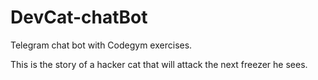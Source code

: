 # DevCat-chatBot

Telegram chat bot with Codegym exercises.

This is the story of a hacker cat that will attack the next freezer he sees.
